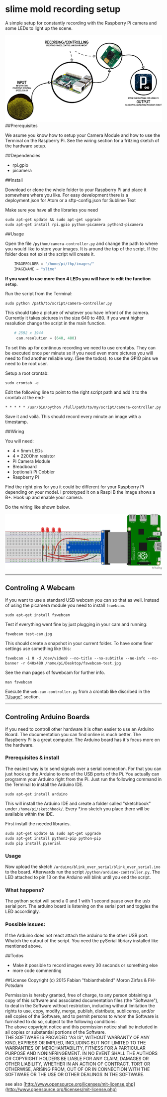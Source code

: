 slime mold recording setup
==========================

A simple setup for constantly recording with the Raspberry Pi camera and some LEDs to light up the scene.  

![](images/input-output-slime-mold.png)  
##Prerequisites  

We asume you know how to setup your Camera Module and how to use the Terminal on the Raspberry Pi. 
See the wiring section for a fritzing sketch of the hardware setup.  

##Dependencies 

- rpi.gpio 
- picamera

##Install  

Download or clone the whole folder to your Raspberry Pi and place it somewhere where you like. For easy development there is a deployment.json for Atom or a sftp-config.json for Sublime Text  

Make sure you have all the libraries you need
    
    sudo apt-get update && sudo apt-get upgrade
    sudo apt-get install rpi.gpio python-picamera python3-picamera


##Usage  

Open the file `/python/camera-controller.py` and change the path to where you would like to store your images. It is around the top of the script. If the folder does not exist the script will create it.  

```python
    IMAGEFOLDER = "/home/pi/fhp/images/"
    IMAGENAME = "slime"
```

__If you want to use more then 4 LEDs you will have to edit the function `setup`.__  

Run the script from the Terminal:  

    sudo python /path/to/script/camera-controller.py

This should take a picture of whatever you have infront of the camera. Currently it takes pictures in the size 640 to 480. If you want higher resolution change the script in the main function.  

```python
    # 2592 x 1944
     cam.resolution = (640, 480)
```


To set this up for continous recording we need to use crontabs. They can be executed once per minute so if you need even more pictures you will need to find another reliable way. (See the todos). to use the GPIO pins we need to be root user. 

Setup a root crontab:  

    sudo crontab -e

Edit the following line to point to the right script path and add it to the crontab at the end-

    * * * * * /usr/bin/python /full/path/to/my/script/camera-controller.py

Save it and voilà. This should record every minute an image with a timestamp.  

##Wiring 

You will need:  

- 4 × 5mm LEDs  
- 4 × 220Ohm resistor  
- Pi Camera Module  
- Breadboard  
- (optional) Pi Cobbler
- Raspberry Pi  

Find the right pins for you it could be different for your Raspberry Pi depending on your model. I prototyped it on a Raspi B the image shows a B+. Hook up and enable your camera.  

Do the wiring like shown below.  

![](fritzing/recording-setup-physical_bb.png)  

------------

## Controling A Webcam  

If you want to use a standard USB webcam you can so that as well. Instead of using the picamera module you need to install `fswebcam`.  

    sudo apt-get install fswebcam

Test if everything went fine by just plugging in your cam and running:  

    fswebcam test-cam.jpg  

This should create a snapshot in your current folder. To have some finer settings use something like this:  

    fswebcam -i 0 -d /dev/video0 --no-title --no-subtitle --no-info --no-banner -r 640x480 /home/pi/Desktop/fswebcam-test.jpg

See the man pages of fswebcam for further info.  

    man fswebcam  

Execute the `web-cam-controller.py` from a crontab like discribed in the ["Usage"](https://github.com/FH-Potsdam/slime-mold-recording-setup#usage) section.  


-----------

## Controling Arduino Boards

If you need to controll other hardware it is often easier to use an Arduino Board. The documentation you can find online is much better. The Raspberry Pi is a great computer. The Arduino board has it's focus more on the hardware. 

### Prerequisites & install
The easiest way is to send signals over a serial connection. For that you can just hook up the Arduino to one of the USB ports of the Pi. You actually can programm your Arduino right from the Pi. Just run the following command in the Terminal to install the Arduino IDE.

    sudo apt-get install arduino

This will install the Arduino IDE and create a folder called "sketchbook" under `/home/pi/sketchbook/`. Every *.ino sketch you place there will be available within the IDE.  

First install the needed libraries.

    sudo apt-get update && sudo apt-get upgrade
    sudo apt-get install python3-pip python-pip
    sudo pip install pyserial

### Usage
Now upload the sketch `/arduino/blink_over_serial/blink_over_serial.ino` to the board. Afterwards run the script `/python/arduino-controller.py`. The LED attached to pin 13 on the Arduino will blink until you end the script.  

### What happens?  

The python script will send a 0 and 1 with 1 second pause over the usb serial port. The arduino board is listening on the serial port and toggles the LED accordingly.  

### Possible issues:  

If the Arduino does not react attach the arduino to the other USB port. Whatch the output of the script. You need the pySerial libriary installed like mentioned above.  

##Todos  

- Make it possible to record images every 30 seconds or something else
- more code commenting  

##License
Copyright (c) 2015 Fabian "fabiantheblind" Moron Zirfas & FH-Potsdam  

Permission is hereby granted, free of charge, to any person obtaining a copy of this software and associated documentation files (the "Software"), to deal in the Software  without restriction, including without limitation the rights to use, copy, modify, merge, publish, distribute, sublicense, and/or sell copies of the Software, and to  permit persons to whom the Software is furnished to do so, subject to the following conditions:  
The above copyright notice and this permission notice shall be included in all copies or substantial portions of the Software.  
THE SOFTWARE IS PROVIDED "AS IS", WITHOUT WARRANTY OF ANY KIND, EXPRESS OR IMPLIED, INCLUDING BUT NOT LIMITED TO THE WARRANTIES OF MERCHANTABILITY, FITNESS FOR A  PARTICULAR PURPOSE AND NONINFRINGEMENT. IN NO EVENT SHALL THE AUTHORS OR COPYRIGHT HOLDERS BE LIABLE FOR ANY CLAIM, DAMAGES OR OTHER LIABILITY, WHETHER IN AN ACTION OF  CONTRACT, TORT OR OTHERWISE, ARISING FROM, OUT OF OR IN CONNECTION WITH THE SOFTWARE OR THE USE OR OTHER DEALINGS IN THE SOFTWARE.  

see also [http://www.opensource.org/licenses/mit-license.php](http://www.opensource.org/licenses/mit-license.php)

